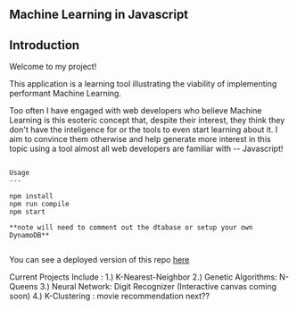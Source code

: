 Machine Learning in Javascript
---

## Introduction
Welcome to my project!

This application is a learning tool illustrating the viability of implementing performant Machine Learning. 

Too often I have engaged with web developers who believe Machine Learning is this esoteric concept that, despite their interest, they think they don't have the inteligence for or the tools to even start learning about it. I aim to convince them otherwise and help generate more interest in this topic using a tool almost all web developers are familiar with -- Javascript!

```

Usage
---

npm install
npm run compile
npm start

**note will need to comment out the dtabase or setup your own DynamoDB**
 
 ```
 
 You can see a deployed version of this repo [here](goo.gl/aPavMc)
 
 Current Projects Include :
 1.) K-Nearest-Neighbor
 2.) Genetic Algorithms: N-Queens
 3.) Neural Network: Digit Recognizer (Interactive canvas coming soon)
 4.) K-Clustering : movie recommendation next??
 
 
